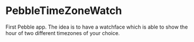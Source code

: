 PebbleTimeZoneWatch
===================

First Pebble app. The idea is to have a watchface which is able to show the hour of two different timezones of your choice.
